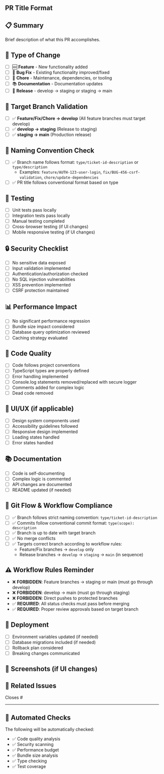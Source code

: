 ## PR Title Format

<!-- Ensure your PR title follows the naming convention: -->
<!-- Feature/Fix: "feat: description" or "fix: description" -->
<!-- Release to Staging: "Release: v1.2.0 - Sprint/Milestone Name" -->
<!-- Release to Main: "Production Release: v1.2.0" -->

## 📋 Summary

Brief description of what this PR accomplishes.

## 🔧 Type of Change

<!-- Check the type of change your PR introduces: -->

- [ ] 🆕 **Feature** - New functionality added
- [ ] 🐛 **Bug Fix** - Existing functionality improved/fixed
- [ ] 🔧 **Chore** - Maintenance, dependencies, or tooling
- [ ] 📚 **Documentation** - Documentation updates
- [ ] 🚀 **Release** - develop → staging or staging → main

## 🎯 Target Branch Validation

<!-- Confirm you're targeting the correct branch according to workflow rules: -->

- [ ] ✅ **Feature/Fix/Chore → develop** (All feature branches must target develop)
- [ ] ✅ **develop → staging** (Release to staging)
- [ ] ✅ **staging → main** (Production release)

## 📛 Naming Convention Check

<!-- Confirm your branch and PR follow naming conventions: -->

- [ ] ✅ Branch name follows format: `type/ticket-id-description` or `type/description`
  - Examples: `feature/AUTH-123-user-login`, `fix/BUG-456-csrf-validation`, `chore/update-dependencies`
- [ ] ✅ PR title follows conventional format based on type

## 🧪 Testing

- [ ] Unit tests pass locally
- [ ] Integration tests pass locally
- [ ] Manual testing completed
- [ ] Cross-browser testing (if UI changes)
- [ ] Mobile responsive testing (if UI changes)

## 🔒 Security Checklist

- [ ] No sensitive data exposed
- [ ] Input validation implemented
- [ ] Authentication/authorization checked
- [ ] No SQL injection vulnerabilities
- [ ] XSS prevention implemented
- [ ] CSRF protection maintained

## 📊 Performance Impact

- [ ] No significant performance regression
- [ ] Bundle size impact considered
- [ ] Database query optimization reviewed
- [ ] Caching strategy evaluated

## 🎯 Code Quality

- [ ] Code follows project conventions
- [ ] TypeScript types are properly defined
- [ ] Error handling implemented
- [ ] Console.log statements removed/replaced with secure logger
- [ ] Comments added for complex logic
- [ ] Dead code removed

## 📱 UI/UX (if applicable)

- [ ] Design system components used
- [ ] Accessibility guidelines followed
- [ ] Responsive design implemented
- [ ] Loading states handled
- [ ] Error states handled

## 📚 Documentation

- [ ] Code is self-documenting
- [ ] Complex logic is commented
- [ ] API changes are documented
- [ ] README updated (if needed)

## 🔄 Git Flow & Workflow Compliance

- [ ] ✅ Branch follows strict naming convention: `type/ticket-id-description`
- [ ] ✅ Commits follow conventional commit format: `type(scope): description`
- [ ] ✅ Branch is up to date with target branch
- [ ] ✅ No merge conflicts
- [ ] ✅ Targets correct branch according to workflow rules:
  - Feature/Fix branches → `develop` only
  - Release branches → `develop` → `staging` → `main` (in sequence)

## ⚠️ Workflow Rules Reminder

<!-- These rules are STRICTLY enforced: -->

- ❌ **FORBIDDEN**: Feature branches → staging or main (must go through develop)
- ❌ **FORBIDDEN**: develop → main (must go through staging)
- ❌ **FORBIDDEN**: Direct pushes to protected branches
- ✅ **REQUIRED**: All status checks must pass before merging
- ✅ **REQUIRED**: Proper review approvals based on target branch

## 🚀 Deployment

- [ ] Environment variables updated (if needed)
- [ ] Database migrations included (if needed)
- [ ] Rollback plan considered
- [ ] Breaking changes communicated

## 📸 Screenshots (if UI changes)

<!-- Add screenshots here -->

## 🔗 Related Issues

Closes #<!-- issue number -->

---

## 🤖 Automated Checks

The following will be automatically checked:

- ✅ Code quality analysis
- ✅ Security scanning
- ✅ Performance budget
- ✅ Bundle size analysis
- ✅ Type checking
- ✅ Test coverage

<!--
Self-review reminder:
1. Read through your own code changes
2. Check for any console.log statements
3. Verify error handling
4. Confirm security measures
5. Test the changes locally
-->
